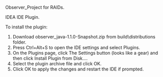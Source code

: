 Observer_Project for RAIDs.

IDEA IDE Plugin. 

To install the plugin: 
1. Download observer_java-1.1.0-Snapshot.zip from build\distributions folder.
2. Press Ctrl+Alt+S to open the IDE settings and select Plugins.
3. On the Plugins page, click The Settings button (looks like a gear) and then click Install Plugin from Disk….
4. Select the plugin archive file and click OK.
5. Click OK to apply the changes and restart the IDE if prompted.
